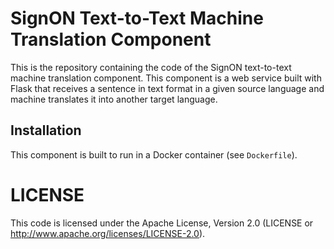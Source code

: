 # SignON Text-to-Text Machine Translation Component

This is the repository containing the code of the SignON text-to-text machine translation component.
This component is a web service built with Flask that receives a sentence in text format in a given source language and machine translates it into another target language.

## Installation

This component is built to run in a Docker container (see `Dockerfile`).

# LICENSE

This code is licensed under the Apache License, Version 2.0 (LICENSE or http://www.apache.org/licenses/LICENSE-2.0).
